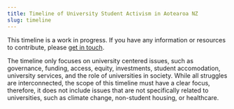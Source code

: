 ```yaml
---
title: Timeline of University Student Activism in Aotearoa NZ
slug: timeline
---
```


This timeline is a work in progress. If you have any information or resources to contribute, please [get in touch](/contact).

The timeline only focuses on university centered issues, such as governance, funding, access, equity, investments, student accomodation, university services, and the role of universities in society. 
While all struggles are interconnected, the scope of this timeline must have a clear focus, therefore, it does not include issues that are not specifically related to universities, such as climate change, non-student housing, or healthcare.

<div id="visualization"></div>

<script src="https://visjs.github.io/vis-timeline/standalone/umd/vis-timeline-graph2d.min.js"></script>

<script src="/timeline.mjs" type="module"></script>